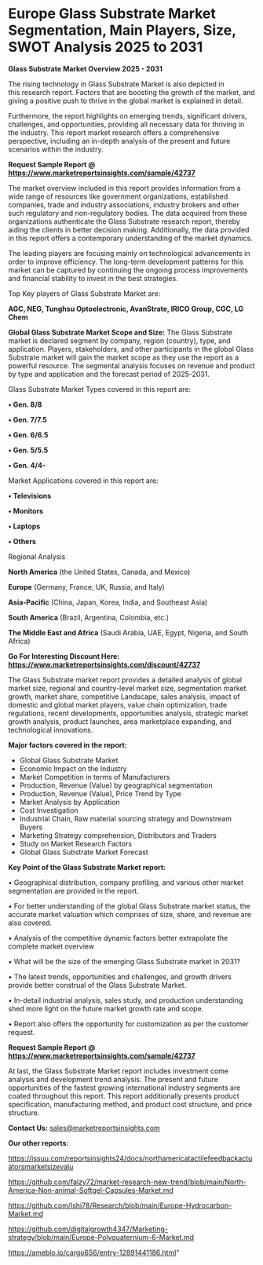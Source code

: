 # Europe Glass Substrate Market Segmentation, Main Players, Size, SWOT Analysis 2025 to 2031

<Strong> Glass Substrate Market Overview 2025 - 2031</strong>

The rising technology in Glass Substrate Market is also depicted in this research report. Factors that are boosting the growth of the market, and giving a positive push to thrive in the global market is explained in detail.

Furthermore, the report highlights on emerging trends, significant drivers, challenges, and opportunities, providing all necessary data for thriving in the industry. This report market research offers a comprehensive perspective, including an in-depth analysis of the present and future scenarios within the industry.

<strong>Request Sample Report @ <a href=https://www.marketreportsinsights.com/sample/42737>https://www.marketreportsinsights.com/sample/42737</a></strong>

The market overview included in this report provides information from a wide range of resources like government organizations, established companies, trade and industry associations, industry brokers and other such regulatory and non-regulatory bodies. The data acquired from these organizations authenticate the Glass Substrate research report, thereby aiding the clients in better decision making. Additionally, the data provided in this report offers a contemporary understanding of the market dynamics.

The leading players are focusing mainly on technological advancements in order to improve efficiency. The long-term development patterns for this market can be captured by continuing the ongoing process improvements and financial stability to invest in the best strategies.

Top Key players of Glass Substrate Market are:

<strong>AGC, NEG, Tunghsu Optoelectronic, AvanStrate, IRICO Group, CGC, LG Chem</strong>

<strong><b>Global Glass Substrate Market Scope and Size:</b></strong>
The Glass Substrate market is declared segment by company, region (country), type, and application. Players, stakeholders, and other participants in the global Glass Substrate market will gain the market scope as they use the report as a powerful resource. The segmental analysis focuses on revenue and product by type and application and the forecast period of 2025-2031.

Glass Substrate Market Types covered in this report are:

<strong>•  Gen. 8/8

•  Gen. 7/7.5

•  Gen. 6/6.5

•  Gen. 5/5.5

•  Gen. 4/4-</strong>

Market Applications covered in this report are:

<strong>•  Televisions

•  Monitors

•  Laptops

•  Others</strong> 

Regional Analysis

<strong>North America</strong> (the United States, Canada, and Mexico)

<strong>Europe</strong> (Germany, France, UK, Russia, and Italy)

<strong>Asia-Pacific</strong> (China, Japan, Korea, India, and Southeast Asia)

<strong>South America</strong> (Brazil, Argentina, Colombia, etc.)

<strong>The Middle East and Africa</strong> (Saudi Arabia, UAE, Egypt, Nigeria, and South Africa)

<strong>Go For Interesting Discount Here: <a href=https://www.marketreportsinsights.com/discount/42737>https://www.marketreportsinsights.com/discount/42737</a></strong>

The Glass Substrate market report provides a detailed analysis of global market size, regional and country-level market size, segmentation market growth, market share, competitive Landscape, sales analysis, impact of domestic and global market players, value chain optimization, trade regulations, recent developments, opportunities analysis, strategic market growth analysis, product launches, area marketplace expanding, and technological innovations.

<strong><b>Major factors covered in the report:</b></strong>
<ul>
  <li>Global Glass Substrate Market </li>
  <li>Economic Impact on the Industry</li>
  <li>Market Competition in terms of Manufacturers</li>
  <li>Production, Revenue (Value) by geographical segmentation</li>
  <li>Production, Revenue (Value), Price Trend by Type</li>
  <li>Market Analysis by Application</li>
  <li>Cost Investigation</li>
  <li>Industrial Chain, Raw material sourcing strategy and Downstream Buyers</li>
  <li>Marketing Strategy comprehension, Distributors and Traders</li>
  <li>Study on Market Research Factors</li>
  <li>Global Glass Substrate Market Forecast</li>
</ul>

<strong><b>Key Point of the Glass Substrate Market report:</b></strong>

• Geographical distribution, company profiling, and various other market segmentation are provided in the report.

• For better understanding of the global Glass Substrate market status, the accurate market valuation which comprises of size, share, and revenue are also covered.

• Analysis of the competitive dynamic factors better extrapolate the complete market overview

• What will be the size of the emerging Glass Substrate market in 2031?

• The latest trends, opportunities and challenges, and growth drivers provide better construal of the Glass Substrate Market.

• In-detail industrial analysis, sales study, and production understanding shed more light on the future market growth rate and scope.

• Report also offers the opportunity for customization as per the customer request.

<strong>Request Sample Report @ <a href=https://www.marketreportsinsights.com/sample/42737>https://www.marketreportsinsights.com/sample/42737</a></strong>

At last, the Glass Substrate Market report includes investment come analysis and development trend analysis. The present and future opportunities of the fastest growing international industry segments are coated throughout this report. This report additionally presents product specification, manufacturing method, and product cost structure, and price structure.

<strong>Contact Us:</strong>
sales@marketreportsinsights.com

<strong>Our other reports:</strong>

<a href=https://issuu.com/reportsinsights24/docs/northamericatactilefeedbackactuatorsmarketsizevalu>https://issuu.com/reportsinsights24/docs/northamericatactilefeedbackactuatorsmarketsizevalu</a>

<a href=https://github.com/faizy72/market-research-new-trend/blob/main/North-America-Non-animal-Softgel-Capsules-Market.md>https://github.com/faizy72/market-research-new-trend/blob/main/North-America-Non-animal-Softgel-Capsules-Market.md</a>

<a href=https://github.com/Ishi78/Research/blob/main/Europe-Hydrocarbon-Market.md>https://github.com/Ishi78/Research/blob/main/Europe-Hydrocarbon-Market.md</a>

<a href=https://github.com/digitalgrowth4347/Marketing-strategy/blob/main/Europe-Polyquaternium-6-Market.md>https://github.com/digitalgrowth4347/Marketing-strategy/blob/main/Europe-Polyquaternium-6-Market.md</a>

<a href=https://ameblo.jp/cargo656/entry-12891441186.html>https://ameblo.jp/cargo656/entry-12891441186.html</a>"
